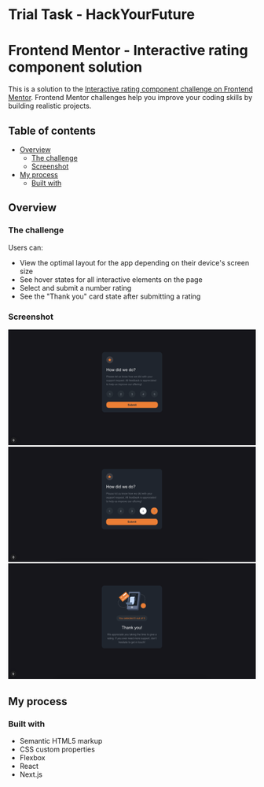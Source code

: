 # Trial Task - HackYourFuture

# Frontend Mentor - Interactive rating component solution

This is a solution to the [Interactive rating component challenge on Frontend Mentor](https://www.frontendmentor.io/challenges/interactive-rating-component-koxpeBUmI). Frontend Mentor challenges help you improve your coding skills by building realistic projects. 

## Table of contents

- [Overview](#overview)
  - [The challenge](#the-challenge)
  - [Screenshot](#screenshot)
- [My process](#my-process)
  - [Built with](#built-with)

## Overview

### The challenge

Users can:

- View the optimal layout for the app depending on their device's screen size
- See hover states for all interactive elements on the page
- Select and submit a number rating
- See the "Thank you" card state after submitting a rating

### Screenshot

![](my-app/public/images/image1.png)
![](my-app/public/images/image2.png)
![](my-app/public/images/image3.png)

## My process

### Built with

- Semantic HTML5 markup
- CSS custom properties
- Flexbox
- React
- Next.js